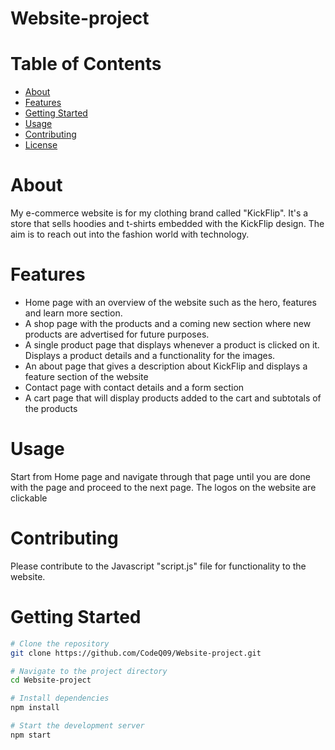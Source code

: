# Website-project

# Table of Contents

- [About](#about)
- [Features](#features)
- [Getting Started](#getting-started)
- [Usage](#usage)
- [Contributing](#contributing)
- [License](#license)

# About
My e-commerce website is for my clothing brand called "KickFlip". It's a store that sells hoodies and t-shirts embedded with the KickFlip design. The aim is to reach out into the fashion world with technology.

# Features
- Home page with an overview of the website such as the hero, features and learn more section.
- A shop page with the products and a coming new section where new products are advertised for future purposes.
- A single product page that displays whenever a product is clicked on it. Displays a product details and a functionality for the images.
- An about page that gives a description about KickFlip and displays a feature section of the website
- Contact page with contact details and a form section
- A cart page that will display products added to the cart and subtotals of the products

# Usage
Start from Home page and navigate through that page until you are done with the page and proceed to the next page.
The logos on the website are clickable

# Contributing
Please contribute to the Javascript "script.js" file for functionality to the website.

# Getting Started
```bash
# Clone the repository
git clone https://github.com/CodeQ09/Website-project.git

# Navigate to the project directory
cd Website-project

# Install dependencies
npm install

# Start the development server
npm start
